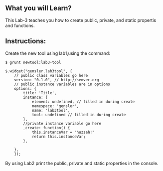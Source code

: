 ## What you will Learn?

This Lab-3 teaches you how to create public, private, and static propertis and functions.

## Instructions:

Create the new tool using lab1,using the command:

 	$ grunt newtool:lab3-tool

    $.widget("gensler.lab3tool", {
        // public class variables go here
        version: "0.1.0", // http://semver.org
        // public instance variables are in options
        options: {
            title: 'Title',
            instance: {
                element: undefined, // filled in during create
                namespace: 'gensler',
                name: 'lab3tool',
                tool: undefined // filled in during create
            },
            //private instance variable go here
            _create: function() {
                this.instanceVar = "huzzah!"
                return this.instanceVar;
            },

        },
        });

By using Lab2 print the public, private and static properties in the console.

